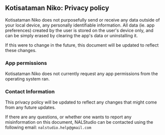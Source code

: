 ## Kotisataman Niko: Privacy policy

Kotisataman Niko does not purposefully send or receive any data outside of your local device,
any personally identifiable information. All data (ie. app preferences) created by the user is stored on the user's device only, and can be simply erased by clearing the app's data or uninstalling it.

If this were to change in the future, this document will be updated to reflect these changes.

### App permissions
Kotisataman Niko does not currently request any app permissions from the operating system ran.

### Contact Information
This privacy policy will be updated to reflect any changes that might come from any future updates.

If there are any questions, or whether one wants to report any misinformation on this document, NALStudio can be contacted using the following email: `nalstudio.help@gmail.com`
